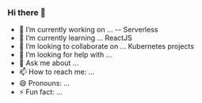 ### Hi there 👋

- 🔭 I’m currently working on ...
-- Serverless
- 🌱 I’m currently learning ...
       ReactJS
- 👯 I’m looking to collaborate on ...
       Kubernetes projects
- 🤔 I’m looking for help with ...
- 💬 Ask me about ...
- 📫 How to reach me: ...
- 😄 Pronouns: ...
- ⚡ Fun fact: ...

